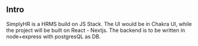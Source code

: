## Intro

SimplyHR is a HRMS build on JS Stack. The UI would be in Chakra UI, while the project will be built on React - Nextjs. The backend is to be written in node+express with postgresQL as DB.
